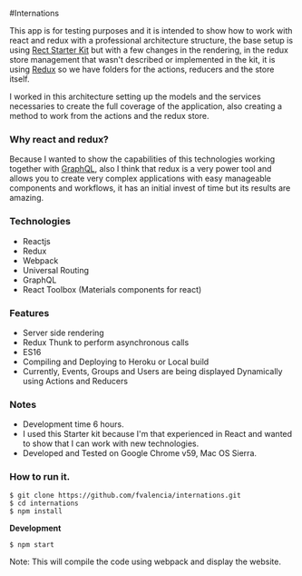 #Internations

This app is for testing purposes and it is intended to show how to work with react and redux with a professional architecture structure, the base setup is using [Rect Starter Kit][1] but with a few changes in the rendering, in the redux store management that wasn't described or implemented in the kit, it is using [Redux][2] so we have folders for the actions, reducers and the store itself.

I worked in this architecture setting up the models and the services necessaries to create the full coverage of the application, also creating a method to work from the actions and the redux store.

### Why react and redux?
Because I wanted to show the capabilities of this technologies working together with [GraphQL][3], also I think that redux is a very power tool and allows you to create very complex applications with easy manageable components and workflows, it has an initial invest of time but its results are amazing.

### Technologies

* Reactjs
* Redux
* Webpack
* Universal Routing
* GraphQL
* React Toolbox (Materials components for react)

### Features

* Server side rendering
* Redux Thunk to perform asynchronous calls
* ES16
* Compiling and Deploying to Heroku or Local build
* Currently, Events, Groups and Users are being displayed Dynamically using Actions and Reducers

### Notes

* Development time 6 hours.
* I used this Starter kit because I'm that experienced in React and wanted to show that I can work with new technologies.
* Developed and Tested on Google Chrome v59, Mac OS Sierra.

### How to run it.  

```
$ git clone https://github.com/fvalencia/internations.git
$ cd internations
$ npm install
```

**Development**
```
$ npm start
```
Note: This will compile the code using webpack and display the website.

[1]:https://github.com/kriasoft/react-starter-kit
[2]:https://github.com/reactjs/redux
[3]:http://graphql.org/learn/
